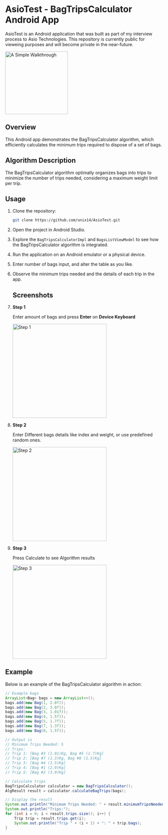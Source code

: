 # AsioTest - BagTripsCalculator Android App

AsioTest is an Android application that was built as part of my interview process to Asio Technologies. This repository is currently public for vieweing purposes and will become private in the near-future.

<img src="https://firebasestorage.googleapis.com/v0/b/the-3p-cups-project.appspot.com/o/images%2Fasio%2Fvideo.gif?alt=media" width="200" alt="A Simple Walkthrough">


## Overview

This Android app demonstrates the BagTripsCalculator algorithm, which efficiently calculates the minimum trips required to dispose of a set of bags.

## Algorithm Description

The BagTripsCalculator algorithm optimally organizes bags into trips to minimize the number of trips needed, considering a maximum weight limit per trip.

## Usage

1. Clone the repository:

   ```bash
   git clone https://github.com/unix14/AsioTest.git
   ```

2. Open the project in Android Studio.

3. Explore the `BagTripsCalculatorImpl` and `BagsListViewModel` to see how the BagTripsCalculator algorithm is integrated.

4. Run the application on an Android emulator or a physical device.

5. Enter number of bags input, and alter the table as you like.

6. Observe the minimum trips needed and the details of each trip in the app.

   ## Screenshots

1. **Step 1**
   
   Enter amount of bags and press **Enter** on **Device Keyboard**
   
   <img src="https://firebasestorage.googleapis.com/v0/b/the-3p-cups-project.appspot.com/o/images%2Fasio%2F1.jpg?alt=media" width="300" alt="Step 1">

3. **Step 2**
   
   Enter Different bags details like index and weight, or use predefined random ones.
   
   <img src="https://firebasestorage.googleapis.com/v0/b/the-3p-cups-project.appspot.com/o/images%2Fasio%2F2.jpg?alt=media" width="300" alt="Step 2">

5. **Step 3**
   
   Press Calculate to see Algorithm results
   
   <img src="https://firebasestorage.googleapis.com/v0/b/the-3p-cups-project.appspot.com/o/images%2Fasio%2F3.jpg?alt=media" width="300" alt="Step 3">



## Example

Below is an example of the BagTripsCalculator algorithm in action:

```java
// Example bags
ArrayList<Bag> bags = new ArrayList<>();
bags.add(new Bag(1, 2.0f));
bags.add(new Bag(2, 3.0f));
bags.add(new Bag(3, 1.01f));
bags.add(new Bag(4, 1.5f));
bags.add(new Bag(5, 1.7f));
bags.add(new Bag(7, 1.3f));
bags.add(new Bag(8, 1.5f));

// Output is
// Minimum Trips Needed: 5
// Trips:
// Trip 1: [Bag #3 (1.01)Kg, Bag #5 (1.7)Kg]
// Trip 2: [Bag #7 (1.3)Kg, Bag #8 (1.5)Kg]
// Trip 3: [Bag #4 (1.5)Kg]
// Trip 4: [Bag #1 (2.0)Kg]
// Trip 5: [Bag #2 (3.0)Kg]

// Calculate trips
BagTripsCalculator calculator = new BagTripsCalculator();
AlgResult result = calculator.calculateBagTrips(bags);

// Display the result
System.out.println("Minimum Trips Needed: " + result.minimumTripsNeeded);
System.out.println("Trips:");
for (int i = 0; i < result.trips.size(); i++) {
    Trip trip = result.trips.get(i);
    System.out.println("Trip " + (i + 1) + ": " + trip.bags);
}
```

